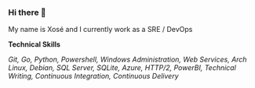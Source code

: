 ### Hi there 👋

My name is Xosé and I currently work as a SRE / DevOps

__Technical Skills__

_Git, Go, Python, Powershell, Windows Administration, Web Services, Arch Linux, Debian, SQL Server, SQLite, Azure, HTTP/2, PowerBI, Technical Writing, Continuous Integration, Continuous Delivery_

<!--
**keyserxose/keyserxose** is a ✨ _special_ ✨ repository because its `README.md` (this file) appears on your GitHub profile.

Here are some ideas to get you started:

- 🔭 I’m currently working on ...
- 🌱 I’m currently learning ...
- 👯 I’m looking to collaborate on ...
- 🤔 I’m looking for help with ...
- 💬 Ask me about ...
- 📫 How to reach me: ...
- 😄 Pronouns: ...
- ⚡ Fun fact: ...
-->
